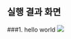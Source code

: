 ## 실행 결과 화면 

###1. hello world
<img src='[https://github.com/MinkyoungKim-22100090/2022Javaproject/blob/master/screenshot/screen%202022-09-02%20오후%205.13.32.png?raw=true](https://github.com/MinkyoungKim-22100090/2022Javaproject/blob/master/screenshot/screen.png?raw=true)'>
